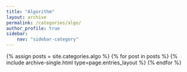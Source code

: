 ```yaml
---
title: "Algorithm"
layout: archive
permalink: /categories/algo/
author_profile: true  
sidebar:
    nav: "sidebar-category"
---
```

{% assign posts = site.categories.algo %}
{% for post in posts %} {% include archive-single.html type=page.entries_layout %} {% endfor %}
